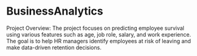 # BusinessAnalytics
Project Overview:
The project focuses on predicting employee survival using various features such as age, job role, salary, and work experience. The goal is to help HR managers identify employees at risk of leaving and make data-driven retention decisions.
